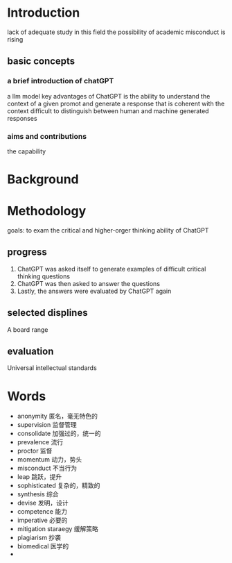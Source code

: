 # Introduction
lack of adequate study in this field
the possibility of academic misconduct is rising
## basic concepts
### a brief introduction of chatGPT
a llm model
key advantages of ChatGPT is the ability to understand the context of a given promot and generate a response that is coherent with the context 
difficult to distinguish between human and machine generated responses
### aims and contributions
the capability

# Background

# Methodology
goals: to exam the critical and higher-orger thinking ability of ChatGPT

## progress
1. ChatGPT was asked itself to generate examples of difficult critical thinking questions
2. ChatGPT was then asked to answer the questions
3. Lastly, the answers were evaluated by ChatGPT again

## selected displines
A board range

## evaluation
Universal intellectual standards

# Words
- anonymity 匿名，毫无特色的
- supervision 监督管理
- consolidate 加强过的，统一的
- prevalence 流行
- proctor 监督
- momentum 动力，势头
- misconduct 不当行为
- leap 跳跃，提升
- sophisticated 复杂的，精致的
- synthesis 综合
- devise 发明，设计
- competence 能力
- imperative 必要的
- mitigation staraegy 缓解策略
- plagiarism 抄袭
- biomedical 医学的
- 